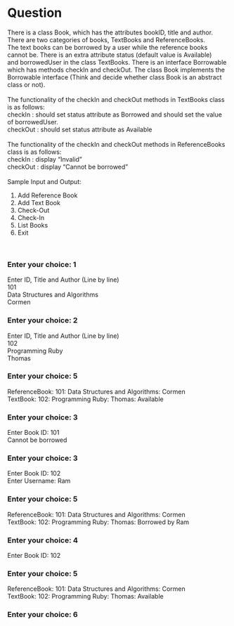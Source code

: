# Question
There is a class Book, which has the attributes bookID, title and author. There are two categories of books, TextBooks and ReferenceBooks.<br/>
The text books can be borrowed by a user while the reference books cannot be. There is an extra attribute status (default value is Available) <br/>
and borrowedUser in the class TextBooks. There is an interface Borrowable which has methods checkIn and checkOut. The class Book implements 
the Borrowable interface (Think and decide whether class Book is an abstract class or not).
<br/>
<br/>
The functionality of the checkIn and checkOut methods in TextBooks class is as follows:<br/>
checkIn : should set status attribute as Borrowed and should set the value of borrowedUser.<br/>
checkOut : should set status attribute as Available
<br/>
<br/>
The functionality of the checkIn and checkOut methods in ReferenceBooks class is as follows:<br/>
checkIn : display “Invalid”<br/>
checkOut : display “Cannot be borrowed”
<br/>
<br/>
Sample Input and Output:<br/>
1. Add Reference Book<br/>
2. Add Text Book<br/>
3. Check-Out<br/>
4. Check-In<br/>
5. List Books<br/>
6. Exit<br/>

<br/>

### Enter your choice: 1
Enter ID, Title and Author (Line by line)<br/>
101<br/>
Data Structures and Algorithms<br/>
Cormen

### Enter your choice: 2
Enter ID, Title and Author (Line by line)<br/>
102<br/>
Programming Ruby<br/>
Thomas

### Enter your choice: 5
ReferenceBook: 101: Data Structures and Algorithms: Cormen<br/>
TextBook: 102: Programming Ruby: Thomas: Available

### Enter your choice: 3
Enter Book ID: 101<br/>
Cannot be borrowed

### Enter your choice: 3
Enter Book ID: 102<br/>
Enter Username: Ram

### Enter your choice: 5
ReferenceBook: 101: Data Structures and Algorithms: Cormen<br/>
TextBook: 102: Programming Ruby: Thomas: Borrowed by Ram

### Enter your choice: 4
Enter Book ID: 102

### Enter your choice: 5
ReferenceBook: 101: Data Structures and Algorithms: Cormen<br/>
TextBook: 102: Programming Ruby: Thomas: Available

### Enter your choice: 6
